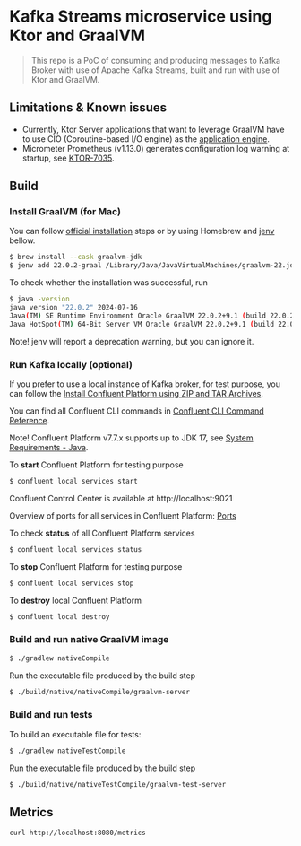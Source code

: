 # Kafka Streams microservice using Ktor and GraalVM

> This repo is a PoC of consuming and producing messages to Kafka Broker with use of Apache Kafka Streams, built and
> run with use of Ktor and GraalVM.

## Limitations & Known issues

- Currently, Ktor Server applications that want to leverage GraalVM have to use CIO (Coroutine-based I/O engine) as
  the [application engine](https://ktor.io/docs/server-engines.html).
- Micrometer Prometheus (v1.13.0) generates configuration log warning at startup,
  see [KTOR-7035](https://youtrack.jetbrains.com/issue/KTOR-7035).

## Build

### Install GraalVM (for Mac)

You can follow [official installation](https://www.graalvm.org/latest/docs/getting-started/macos/) steps or by using
Homebrew and [jenv](https://www.jenv.be) bellow.

```bash
$ brew install --cask graalvm-jdk
$ jenv add 22.0.2-graal /Library/Java/JavaVirtualMachines/graalvm-22.jdk/Contents/Home
```

To check whether the installation was successful, run

```bash
$ java -version
java version "22.0.2" 2024-07-16
Java(TM) SE Runtime Environment Oracle GraalVM 22.0.2+9.1 (build 22.0.2+9-jvmci-b01)
Java HotSpot(TM) 64-Bit Server VM Oracle GraalVM 22.0.2+9.1 (build 22.0.2+9-jvmci-b01, mixed mode, sharing)
```

Note! jenv will report a deprecation warning, but you can ignore it.

### Run Kafka locally (optional)

If you prefer to use a local instance of Kafka broker, for test purpose, you can follow the
[Install Confluent Platform using ZIP and TAR Archives](https://docs.confluent.io/platform/current/installation/installing_cp/zip-tar.html#prod-kafka-cli-install).

You can find all Confluent CLI commands
in [Confluent CLI Command Reference](https://docs.confluent.io/confluent-cli/current/command-reference/overview.html).

Note! Confluent Platform v7.7.x supports up to JDK 17,
see [System Requirements - Java](https://docs.confluent.io/platform/current/installation/system-requirements.html#java).

To **start** Confluent Platform for testing purpose

```bash
$ confluent local services start
```

Confluent Control Center is available at http://localhost:9021

Overview of ports for all services in Confluent
Platform: [Ports](https://docs.confluent.io/platform/current/installation/system-requirements.html#ports)

To check **status** of all Confluent Platform services

```bash
$ confluent local services status
```

To **stop** Confluent Platform for testing purpose

```bash
$ confluent local services stop
```

To **destroy** local Confluent Platform

```bash
$ confluent local destroy
```

### Build and run native GraalVM image

```bash
$ ./gradlew nativeCompile
```

Run the executable file produced by the build step

```bash
$ ./build/native/nativeCompile/graalvm-server
```

### Build and run tests

To build an executable file for tests:

```bash
$ ./gradlew nativeTestCompile
```

Run the executable file produced by the build step

```bash
$ ./build/native/nativeTestCompile/graalvm-test-server
```

## Metrics

```bash
curl http://localhost:8080/metrics
```

